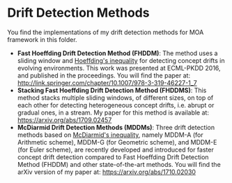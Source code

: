 # Drift Detection Methods
You find the implementations of my drift detection methods for MOA framework in this folder.
* **Fast Hoeffding Drift Detection Method (FHDDM)**: The method uses a sliding window and [Hoeffding's inequality](https://www.jstor.org/stable/2282952?seq=1#page_scan_tab_contents) for detecting concept drifts in evolving environments. This work was presented at ECML-PKDD 2016, and published in the proceedings. You will find the paper at: http://link.springer.com/chapter/10.1007/978-3-319-46227-1_7
* **Stacking Fast Hoeffding Drift Detection Method (FHDDMS)**: This method stacks multiple sliding windows, of different sizes, on top of each other for detecting heterogeneous concept drifts, i.e. abrupt or gradual ones, in a stream. My paper for this method is available at: https://arxiv.org/abs/1709.02457
* **McDiarmid Drift Detection Methods (MDDMs)**: Three drift detection methods based on [McDiarmid's inequality](http://www.stats.ox.ac.uk/people/academic_staff/colin_mcdiarmid/?a=4113), namely MDDM-A (for Arithmetic scheme), MDDM-G (for Geometric scheme), and MDDM-E (for Euler scheme), are recently developed and introduced for faster concept drift detection compared to Fast Hoeffding Drift Detection Method (FHDDM) and other state-of-the-art methods. You will find the arXiv version of my paper at: https://arxiv.org/abs/1710.02030
